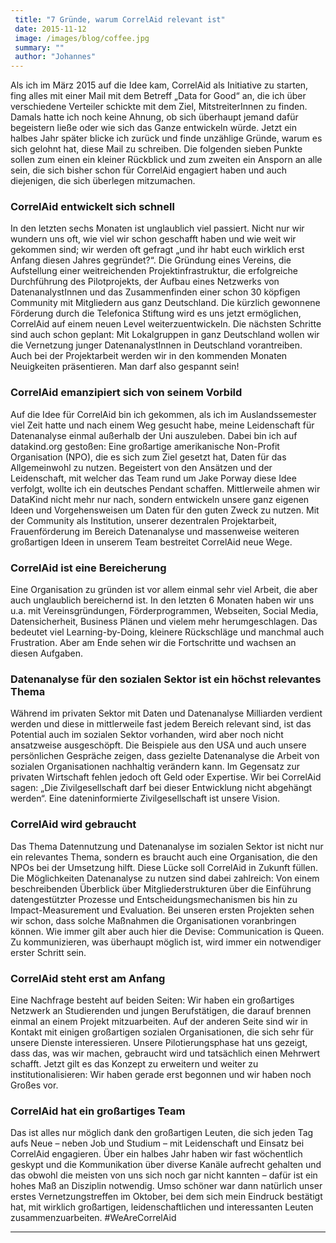 ```yaml
---
 title: "7 Gründe, warum CorrelAid relevant ist"
 date: 2015-11-12
 image: /images/blog/coffee.jpg
 summary: ""
 author: "Johannes"
---
```



Als ich im März 2015 auf die Idee kam, CorrelAid als Initiative zu
starten, fing alles mit einer Mail mit dem Betreff „Data for Good“ an,
die ich über verschiedene Verteiler schickte mit dem Ziel,
MitstreiterInnen zu finden. Damals hatte ich noch keine Ahnung, ob sich
überhaupt jemand dafür begeistern ließe oder wie sich das Ganze
entwickeln würde. Jetzt ein halbes Jahr später blicke ich zurück und
finde unzählige Gründe, warum es sich gelohnt hat, diese Mail zu
schreiben. Die folgenden sieben Punkte sollen zum einen ein kleiner
Rückblick und zum zweiten ein Ansporn an alle sein, die sich bisher
schon für CorrelAid engagiert haben und auch diejenigen, die sich
überlegen mitzumachen.

### CorrelAid entwickelt sich schnell

In den letzten sechs Monaten ist unglaublich viel passiert. Nicht nur
wir wundern uns oft, wie viel wir schon geschafft haben und wie weit wir
gekommen sind; wir werden oft gefragt „und ihr habt euch wirklich erst
Anfang diesen Jahres gegründet?“. Die Gründung eines Vereins, die
Aufstellung einer weitreichenden Projektinfrastruktur, die erfolgreiche
Durchführung des Pilotprojekts, der Aufbau eines Netzwerks von
DatenanalystInnen und das Zusammenfinden einer schon 30 köpfigen
Community mit Mitgliedern aus ganz Deutschland. Die kürzlich gewonnene
Förderung durch die Telefonica Stiftung wird es uns jetzt ermöglichen,
CorrelAid auf einem neuen Level weiterzuentwickeln. Die nächsten
Schritte sind auch schon geplant: Mit Lokalgruppen in ganz Deutschland
wollen wir die Vernetzung junger DatenanalystInnen in Deutschland
vorantreiben. Auch bei der Projektarbeit werden wir in den kommenden
Monaten Neuigkeiten präsentieren. Man darf also gespannt sein!

### CorrelAid emanzipiert sich von seinem Vorbild

Auf die Idee für CorrelAid bin ich gekommen, als ich im Auslandssemester
viel Zeit hatte und nach einem Weg gesucht habe, meine Leidenschaft für
Datenanalyse einmal außerhalb der Uni auszuleben. Dabei bin ich auf
datakind.org gestoßen: Eine großartige amerikanische Non-Profit
Organisation (NPO), die es sich zum Ziel gesetzt hat, Daten für das
Allgemeinwohl zu nutzen. Begeistert von den Ansätzen und der
Leidenschaft, mit welcher das Team rund um Jake Porway diese Idee
verfolgt, wollte ich ein deutsches Pendant schaffen. Mittlerweile ahmen
wir DataKind nicht mehr nur nach, sondern entwickeln unsere ganz eigenen
Ideen und Vorgehensweisen um Daten für den guten Zweck zu nutzen. Mit
der Community als Institution, unserer dezentralen Projektarbeit,
Frauenförderung im Bereich Datenanalyse und massenweise weiteren
großartigen Ideen in unserem Team bestreitet CorrelAid neue Wege.

### CorrelAid ist eine Bereicherung

Eine Organisation zu gründen ist vor allem einmal sehr viel Arbeit, die
aber auch unglaublich bereichernd ist. In den letzten 6 Monaten haben
wir uns u.a. mit Vereinsgründungen, Förderprogrammen, Webseiten, Social
Media, Datensicherheit, Business Plänen und vielem mehr herumgeschlagen.
Das bedeutet viel Learning-by-Doing, kleinere Rückschläge und manchmal
auch Frustration. Aber am Ende sehen wir die Fortschritte und wachsen an
diesen Aufgaben.

### Datenanalyse für den sozialen Sektor ist ein höchst relevantes Thema

Während im privaten Sektor mit Daten und Datenanalyse Milliarden
verdient werden und diese in mittlerweile fast jedem Bereich relevant
sind, ist das Potential auch im sozialen Sektor vorhanden, wird aber
noch nicht ansatzweise ausgeschöpft. Die Beispiele aus den USA und auch
unsere persönlichen Gespräche zeigen, dass gezielte Datenanalyse die
Arbeit von sozialen Organisationen nachhaltig verändern kann. Im
Gegensatz zur privaten Wirtschaft fehlen jedoch oft Geld oder Expertise.
Wir bei CorrelAid sagen: „Die Zivilgesellschaft darf bei dieser
Entwicklung nicht abgehängt werden“. Eine dateninformierte
Zivilgesellschaft ist unsere Vision.

### CorrelAid wird gebraucht

Das Thema Datennutzung und Datenanalyse im sozialen Sektor ist nicht nur
ein relevantes Thema, sondern es braucht auch eine Organisation, die den
NPOs bei der Umsetzung hilft. Diese Lücke soll CorrelAid in Zukunft
füllen. Die Möglichkeiten Datenanalyse zu nutzen sind dabei zahlreich:
Von einem beschreibenden Überblick über Mitgliederstrukturen über die
Einführung datengestützter Prozesse und Entscheidungsmechanismen bis hin
zu Impact-Measurement und Evaluation. Bei unseren ersten Projekten sehen
wir schon, dass solche Maßnahmen die Organisationen voranbringen können.
Wie immer gilt aber auch hier die Devise: Communication is Queen. Zu
kommunizieren, was überhaupt möglich ist, wird immer ein notwendiger
erster Schritt sein.

### CorrelAid steht erst am Anfang

Eine Nachfrage besteht auf beiden Seiten: Wir haben ein großartiges
Netzwerk an Studierenden und jungen Berufstätigen, die darauf brennen
einmal an einem Projekt mitzuarbeiten. Auf der anderen Seite sind wir in
Kontakt mit einigen großartigen sozialen Organisationen, die sich sehr
für unsere Dienste interessieren. Unsere Pilotierungsphase hat uns
gezeigt, dass das, was wir machen, gebraucht wird und tatsächlich einen
Mehrwert schafft. Jetzt gilt es das Konzept zu erweitern und weiter zu
institutionalisieren: Wir haben gerade erst begonnen und wir haben noch
Großes vor.

### CorrelAid hat ein großartiges Team

Das ist alles nur möglich dank den großartigen Leuten, die sich jeden
Tag aufs Neue – neben Job und Studium – mit Leidenschaft und Einsatz bei
CorrelAid engagieren. Über ein halbes Jahr haben wir fast wöchentlich
geskypt und die Kommunikation über diverse Kanäle aufrecht gehalten und
das obwohl die meisten von uns sich noch gar nicht kannten – dafür ist
ein hohes Maß an Disziplin notwendig. Umso schöner war dann natürlich
unser erstes Vernetzungstreffen im Oktober, bei dem sich mein Eindruck
bestätigt hat, mit wirklich großartigen, leidenschaftlichen und
interessanten Leuten zusammenzuarbeiten. \#WeAreCorrelAid

------------------------------------------------------------------------


